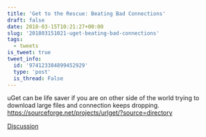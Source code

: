 ```yaml
---
title: 'Get to the Rescue: Beating Bad Connections'
draft: false
date: 2018-03-15T10:21:27+00:00
slug: '201803151021-uget-beating-bad-connections'
tags:
  - tweets
is_tweet: true
tweet_info:
  id: '974123384899452929'
  type: 'post'
  is_thread: False
---
```




uGet can be life saver if you are on other side of the world trying to download large files and connection keeps dropping. <https://sourceforge.net/projects/urlget/?source=directory>

[Discussion](https://x.com/sytelus/status/974123384899452929)
